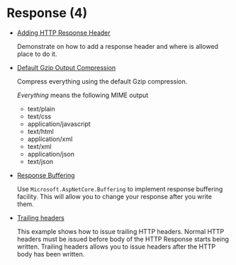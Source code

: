 # Response (4)

* [Adding HTTP Response Header](/projects/response/response-header)

  Demonstrate on how to add a response header and where is allowed place to do it.

* [Default Gzip Output Compression](/projects/response/compression-response) 
   
  Compress everything using the default Gzip compression.

  _Everything_ means the following MIME output  

  * text/plain
  * text/css
  * application/javascript
  * text/html
  * application/xml
  * text/xml
  * application/json
  * text/json 

* [Response Buffering](/projects/response/response-buffering)

  Use `Microsoft.AspNetCore.Buffering` to implement response buffering facility. This will allow you to change your response after you write them.

* [Trailing headers](/projects/response/trailing-headers)

  This example shows how to issue trailing HTTP headers. Normal HTTP headers must be issued before body of the HTTP Response starts being written. Trailing headers allows you to issue headers after the HTTP body has been written. 